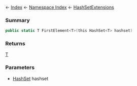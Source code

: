 ← [Index](Api-Index) ← [Namespace Index](Namespace-Index) ← [HashSetExtensions](System.Collections.Generic.HashSetExtensions)

### Summary

```csharp
public static T FirstElement<T>(this HashSet<T> hashset)
```

### Returns

[T]()

### Parameters

* [HashSet<T>](https://docs.microsoft.com/en-us/dotnet/api/System.Collections.Generic.HashSet-1?view=netframework-4.6) hashset
